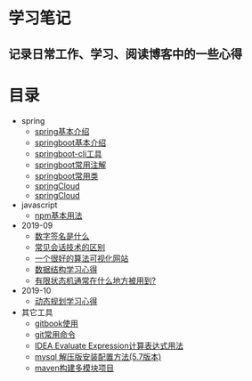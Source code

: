# 学习笔记
## 记录日常工作、学习、阅读博客中的一些心得

# 目录

* spring
    * [spring基本介绍](Spring/spring基本介绍.md)
    * [springboot基本介绍](Spring/springboot基本介绍.md)
    * [springboot-cli工具](Spring/springboot-cli工具.md)
    * [springboot常用注解](Spring/springBoot常用注解.md)
    * [springboot常用类](Spring/springBoot常用类及其用法.md)
    * [springCloud](Spring/springCloud简介.md)
    * [springCloud](Spring/springCloud常用组件及其使用.md)
* javascript
    * [npm基本用法](javascript/npm基本使用.md)
* 2019-09
    * [数字签名是什么](2019-09/数字签名是什么.md)
    * [常见会话技术的区别](2019-09/常见会话技术的区别.md)
    * [一个很好的算法可视化网站](2019-09/一个很好的算法可视化网站.md)
    * [数据结构学习心得](2019-09/数据结构学习心得.md)
    * [有限状态机通常在什么地方被用到?](2019-09/有限状态机通常在什么地方被用到.md)
* 2019-10
    * [动态规划学习心得](2019-10/动态规划学习心得.md)    
* 其它工具
    * [gitbook使用](Tools/gitbook的使用.md)
    * [git常用命令](Tools/git常用命令.md)
    * [IDEA Evaluate Expression计算表达式用法](Tools/Evaluate-Expression计算表达式用法.md)
    * [mysql 解压版安装配置方法(5.7版本)](Tools/mysql解压版安装配置方法.md)
    * [maven构建多模块项目](Tools/maven构建多模块项目.md)


